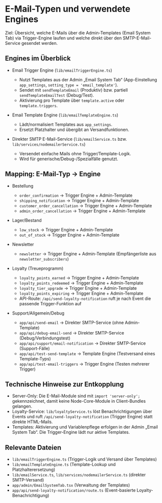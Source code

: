 # E-Mail-Typen und verwendete Engines

Ziel: Übersicht, welche E-Mails über die Admin-Templates (Email System Tab) via Trigger-Engine laufen und welche direkt über den SMTP-E-Mail-Service gesendet werden.

## Engines im Überblick

- Email Trigger Engine (`lib/emailTriggerEngine.ts`)
  - Nutzt Templates aus der Admin „Email System Tab“ (App-Einstellung `app_settings`, `setting_type = 'email_template'`).
  - Sendet mit `sendTemplateEmail` (Produktiv) bzw. partiell `sendTemplateEmailTest` (Debug/Test).
  - Aktivierung pro Template über `template.active` oder `template.triggers`.

- Email Template Engine (`lib/emailTemplateEngine.ts`)
  - Lädt/normalisiert Templates aus `app_settings`.
  - Ersetzt Platzhalter und übergibt an Versandfunktionen.

- Direkter SMTP E-Mail-Service (`lib/emailService.ts` bzw. `lib/services/nodemailerService.ts`)
  - Versendet einfache Mails ohne Trigger/Template-Logik.
  - Wird für generische/Debug-/Spezialfälle genutzt.

## Mapping: E-Mail-Typ → Engine

- Bestellung
  - `order_confirmation` → Trigger Engine + Admin-Template
  - `shipping_notification` → Trigger Engine + Admin-Template
  - `customer_order_cancellation` → Trigger Engine + Admin-Template
  - `admin_order_cancellation` → Trigger Engine + Admin-Template

- Lager/Bestand
  - `low_stock` → Trigger Engine + Admin-Template
  - `out_of_stock` → Trigger Engine + Admin-Template

- Newsletter
  - `newsletter` → Trigger Engine + Admin-Template (Empfängerliste aus `newsletter_subscribers`)

- Loyalty (Treueprogramm)
  - `loyalty_points_earned` → Trigger Engine + Admin-Template
  - `loyalty_points_redeemed` → Trigger Engine + Admin-Template
  - `loyalty_tier_upgrade` → Trigger Engine + Admin-Template
  - `loyalty_points_expiring` → Trigger Engine + Admin-Template
  - API-Route: `/api/send-loyalty-notification` ruft je nach Event die passende Trigger-Funktion auf

- Support/Allgemein/Debug
  - `app/api/send-email` → Direkter SMTP-Service (ohne Admin-Template)
  - `app/api/debug-email-send` → Direkter SMTP-Service (Debug/Verbindungstest)
  - `app/api/support/email-notification` → Direkter SMTP-Service (Support-Fälle)
  - `app/api/test-send-template` → Template Engine (Testversand eines Template-Typs)
  - `app/api/test-email-triggers` → Trigger Engine (Testen mehrerer Trigger)

## Technische Hinweise zur Entkopplung

- Server-Only: Die E-Mail-Module sind mit `import 'server-only';` gekennzeichnet, damit keine Node-Core-Module in Client-Bundles gelangen.
- Loyalty-Service: `lib/loyaltyService.ts` löst Benachrichtigungen über Events und ruft `/api/send-loyalty-notification` (Trigger Engine) statt direkte HTML-Mails.
- Templates: Aktivierung und Variablenpflege erfolgen in der Admin „Email System Tab“. Die Trigger-Engine lädt nur aktive Templates.

## Relevante Dateien

- `lib/emailTriggerEngine.ts` (Trigger-Logik und Versand über Templates)
- `lib/emailTemplateEngine.ts` (Template-Lookup und Platzhalterersetzung)
- `lib/emailService.ts`, `lib/services/nodemailerService.ts` (direkter SMTP-Versand)
- `app/admin/EmailSystemTab.tsx` (Verwaltung der Templates)
- `app/api/send-loyalty-notification/route.ts` (Event-basierte Loyalty-Benachrichtigung)